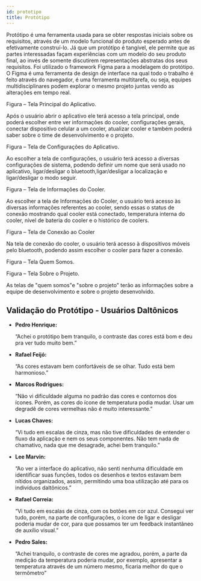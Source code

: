 ```yaml
---
id: prototipo
title: Protótipo
---
```



Protótipo é uma ferramenta usada para se obter respostas iniciais sobre os requisitos, através de um modelo funcional do produto esperado antes de efetivamente
construí-lo. Já que um protótipo é tangível, ele permite que as partes interessadas façam experiências com um modelo do seu produto final, ao invés de somente discutirem
representações abstratas dos seus requisitos.
Foi utilizado o framework Figma para a modelagem do protótipo. O Figma é uma
ferramenta de design de interface na qual todo o trabalho é feito através do navegador, é
uma ferramenta multitarefa, ou seja, equipes multidisciplinares podem explorar o mesmo
projeto juntas vendo as alterações em tempo real.


Figura  – Tela Principal do Aplicativo.

Após o usuário abrir o aplicativo ele terá acesso a tela principal, onde poderá
escolher entre ver informações do cooler, configurações gerais, conectar dispositivo celular
a um cooler, atualizar cooler e também poderá saber sobre o time de desenvolvimento e
o projeto.


Figura – Tela de Configurações do Aplicativo.


Ao escolher a tela de configurações, o usuário terá acesso a diversas configurações de sistema, podendo definir um nome que será usado no aplicativo, ligar/desligar o
bluetooth,ligar/desligar a localização e ligar/desligar o modo seguir.


Figura – Tela de Informações do Cooler.


Ao escolher a tela de Informações do Cooler, o usuário terá acesso às diversas
informações referentes ao cooler, sendo essas o status de conexão mostrando qual cooler
está conectado, temperatura interna do cooler, nível de bateria do cooler e o histórico de
coolers.


Figura – Tela de Conexão ao Cooler


Na tela de conexão do cooler, o usuário terá acesso à dispositivos móveis pelo
bluetooth, podendo assim escolher o cooler para fazer a conexão.


Figura – Tela Quem Somos.


Figura – Tela Sobre o Projeto.


As telas de "quem somos"e "sobre o projeto" terão as informações sobre a equipe
de desenvolvimento e sobre o projeto desenvolvido.


## Validação do Protótipo - Usuários Daltônicos

* **Pedro Henrique:**

    “Achei o protótipo bem tranquilo, o contraste das cores está bom e deu pra ver tudo muito bem.”

* **Rafael Feijó:**

    “As cores estavam bem confortáveis de se olhar. Tudo está bem harmonioso.”

* **Marcos Rodrigues:**

    “Não vi dificuldade alguma no padrão das cores e contornos dos ícones. Porém, as cores do ícone de temperatura podia mudar. Usar um degradê de cores vermelhas não é muito interessante.”

* **Lucas Chaves:**

    “Vi tudo em escalas de cinza, mas não tive dificuldades de entender o fluxo da aplicação e nem os seus componentes. Não tem nada de chamativo, nada que me desagrade, achei bem tranquilo.”

* **Lee Marvin:**

    “Ao ver a interface do aplicativo, não senti nenhuma dificuldade em identificar suas funções, todos os desenhos e textos estavam bem nítidos organizados, assim, permitindo uma boa utilização até para os indivíduos daltônicos.”

* **Rafael Correia:**

    “Vi tudo em escalas de cinza, com os botões em cor azul. Consegui ver tudo, porém, na parte de configurações, o ícone de ligar e desligar poderia mudar de cor, para que possamos ter um feedback instantâneo de auxílio visual.”

* **Pedro Sales:**

    “Achei tranquilo, o contraste de cores me agradou, porém, a parte da medição da temperatura poderia mudar, por exemplo, apresentar a temperatura através de um número mesmo, ficaria melhor do que o termômetro”

